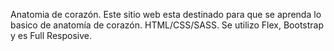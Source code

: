 Anatomia de corazón.
Este sitio web esta destinado para que se aprenda lo basico de anatomía de corazón. HTML/CSS/SASS.
Se utilizo Flex, Bootstrap y es Full Resposive.
